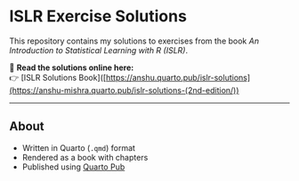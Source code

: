# ISLR Exercise Solutions

This repository contains my solutions to exercises from the book *An Introduction to Statistical Learning with R (ISLR)*.  

📖 **Read the solutions online here:**  
👉 [ISLR Solutions Book]([https://anshu.quarto.pub/islr-solutions](https://anshu-mishra.quarto.pub/islr-solutions-(2nd-edition/))  

---

## About
- Written in Quarto (`.qmd`) format
- Rendered as a book with chapters
- Published using [Quarto Pub](https://quarto.org/docs/publishing/quarto-pub.html)
